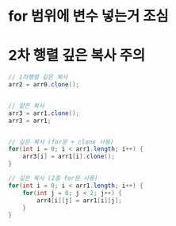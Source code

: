 # for 범위에 변수 넣는거 조심





# 2차 행렬 깊은 복사 주의

```java
// 1차행렬 깉은 복사
arr2 = arr0.clone();


// 얕은 복사
arr3 = arr1.clone();
arr3 = arr1;


// 깊은 복사 (for문 + clone 사용)
for(int i = 0; i < arr1.length; i++) {
	arr3[i] = arr1[i].clone();
}

// 깊은 복사 (2중 for문 사용)
for(int i = 0; i < arr1.length; i++) {
	for(int j = 0; j < 2; j++) {
		arr4[i][j] = arr1[i][j];
	}
}
```

